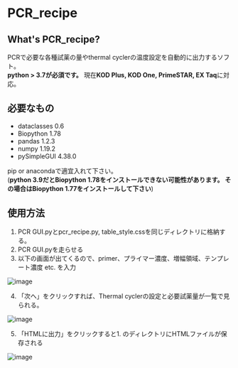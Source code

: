 # PCR_recipe

## What's PCR_recipe?
PCRで必要な各種試薬の量やthermal cyclerの温度設定を自動的に出力するソフト。  
**python > 3.7が必須です。**
現在**KOD Plus, KOD One, PrimeSTAR, EX Taq**に対応。
## 必要なもの
+ dataclasses 0.6
+ Biopython 1.78
+ pandas 1.2.3
+ numpy 1.19.2
+ pySimpleGUI 4.38.0

pip or anacondaで適宜入れて下さい。  
(**python 3.9だとBiopython 1.78をインストールできない可能性があります。
その場合はBiopython 1.77をインストールして下さい**)

## 使用方法
1. PCR GUI.pyとpcr_recipe.py, table_style.cssを同じディレクトリに格納する。
2. PCR GUI.pyを走らせる
3. 以下の画面が出てくるので、primer、プライマー濃度、増幅領域、テンプレート濃度 etc. を入力

![image](https://user-images.githubusercontent.com/41857834/113080175-6ade8780-9211-11eb-9497-d704d9e512cd.png)

4. 「次へ」をクリックすれば、Thermal cyclerの設定と必要試薬量が一覧で見られる。

![image](https://user-images.githubusercontent.com/41857834/113080183-729e2c00-9211-11eb-9556-806c78aa8e35.png)

5. 「HTMLに出力」をクリックすると1. のディレクトリにHTMLファイルが保存される

![image](https://user-images.githubusercontent.com/41857834/113080229-85186580-9211-11eb-9754-1793dae8d3b2.png)
